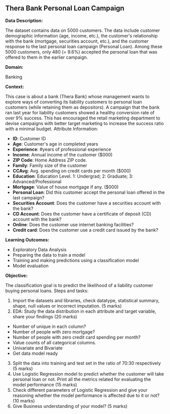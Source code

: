 ## Thera Bank Personal Loan Campaign
**Data Description:**

The dataset contains data on 5000 customers. The data include customer demographic information (age, income, etc.), the customer's relationship with the bank (mortgage, securities account, etc.), and the customer response to the last personal loan campaign (Personal Loan). Among these 5000 customers, only 480 (= 9.6%) accepted the personal loan that was offered to them in the earlier campaign.

**Domain:**

Banking

**Context:**

This case is about a bank (Thera Bank) whose management wants to explore ways of converting its liability customers to personal loan customers (while retaining them as depositors). A campaign that the bank ran last year for liability customers showed a healthy conversion rate of over 9% success. This has encouraged the retail marketing department to devise campaigns with better target marketing to increase the success ratio with a minimal budget.
Attribute Information:

- **ID**: Customer ID
- **Age**: Customer's age in completed years
- **Experience**: #years of professional experience
- **Income**: Annual income of the customer ($000)
- **ZIP Code**: Home Address ZIP code.
- **Family**: Family size of the customer
- **CCAvg**: Avg. spending on credit cards per month ($000)
- **Education**: Education Level. 1: Undergrad; 2: Graduate; 3: Advanced/Professional
- **Mortgage**: Value of house mortgage if any. ($000)
- **Personal Loan**: Did this customer accept the personal loan offered in the last campaign?
- **Securities Account**: Does the customer have a securities account with the bank?
- **CD Account**: Does the customer have a certificate of deposit (CD) account with the bank?
- **Online**: Does the customer use internet banking facilities?
- **Credit card**: Does the customer use a credit card issued by the bank?

**Learning Outcomes:**
- Exploratory Data Analysis
- Preparing the data to train a model
- Training and making predictions using a classification model
- Model evaluation

**Objective:**

The classification goal is to predict the likelihood of a liability customer buying personal loans.
Steps and tasks:
1. Import the datasets and libraries, check datatype, statistical summary, shape, null values or incorrect imputation. (5 marks)
2. EDA: Study the data distribution in each attribute and target variable, share your findings (20 marks)
- Number of unique in each column?
- Number of people with zero mortgage?
- Number of people with zero credit card spending per month?
- Value counts of all categorical columns.
- Univariate and Bivariate
- Get data model ready
3. Split the data into training and test set in the ratio of 70:30 respectively (5 marks)
4. Use Logistic Regression model to predict whether the customer will take personal loan or not. Print all the metrics related for evaluating the model performance (15 marks)
5. Check different parameters of Logistic Regression and give your reasoning whether the model performance is affected due to it or not? (10 marks)
6. Give Business understanding of your model? (5 marks)
